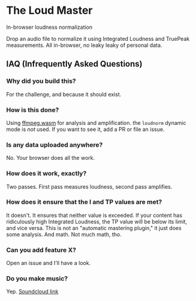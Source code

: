 # The Loud Master
In-browser loudness normalization

Drop an audio file to normalize it using Integrated Loudness and TruePeak measurements. All in-browser, no leaky leaky of personal data.

## IAQ (Infrequently Asked Questions)

### Why did you build this?

For the challenge, and because it should exist.

### How is this done?

Using [ffmpeg.wasm](https://github.com/ffmpegwasm/ffmpeg.wasm) for analysis and amplification. the `loudnorm` dynamic mode is *not* used. If you want to see it, add a PR or file an issue.

### Is any data uploaded anywhere?

No. Your browser does all the work.

### How does it work, exactly?

Two passes. First pass measures loudness, second pass amplifies.

### How does it ensure that the I and TP values are met?

It doesn't. It ensures that neither value is exceeded. If your content has ridiculously high Integrated Loudness, the TP value will be below its limit, and vice versa. This is not an "automatic mastering plugin," it just does some analysis. And math. Not much math, tho.

### Can you add feature X?

Open an issue and I'll have a look.

### Do you make music?

Yep. [Soundcloud link](soundcloud.com/teetow)
